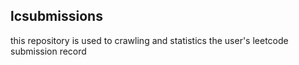 ## lcsubmissions

this repository is used to crawling and statistics the user's leetcode submission record
